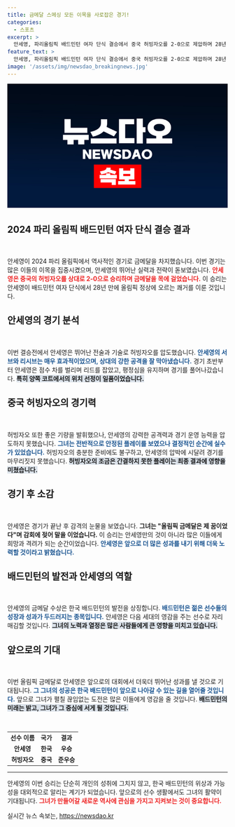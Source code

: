 ```yaml
---
title: 금메달 스메싱 모든 이목을 사로잡은 경기!
categories:
  - 스포츠
excerpt: >
  안세영, 파리올림픽 배드민턴 여자 단식 결승에서 중국 허빙자오를 2-0으로 제압하며 28년 만에 금메달을 차지! 역사의 순간, 그녀의 승리 속으로 들어가 보세요!
feature_text: >
  안세영, 파리올림픽 배드민턴 여자 단식 결승에서 중국 허빙자오를 2-0으로 제압하며 28년 만에 금메달을 차지! 역사의 순간, 그녀의 승리 속으로 들어가 보세요!
image: '/assets/img/newsdao_breakingnews.jpg'
---
```


<p><img src="/assets/img/newsdao_breakingnews.jpg" alt="implanttips 속보" /></p>

<h2 data-ke-size="size26">2024 파리 올림픽 배드민턴 여자 단식 결승 결과</h2>

<p data-ke-size="size16">&nbsp;</p>

<p>안세영이 2024 파리 올림픽에서 역사적인 경기로 금메달을 차지했습니다. 이번 경기는 많은 이들의 이목을 집중시켰으며, 안세영의 뛰어난 실력과 전략이 돋보였습니다. <b><span style="color: #ee2323;">안세영은 중국의 허빙자오를 상대로 2-0으로 승리하며 금메달을 목에 걸었습니다.</span></b> 이 승리는 안세영이 배드민턴 여자 단식에서 28년 만에 올림픽 정상에 오르는 쾌거를 이룬 것입니다. </p>

<h2 data-ke-size="size26">안세영의 경기 분석</h2>

<p data-ke-size="size16">&nbsp;</p>

<p>이번 결승전에서 안세영은 뛰어난 전술과 기술로 허빙자오를 압도했습니다. <b><span style="color: #1a5490;">안세영의 서브와 리시브는 매우 효과적이었으며, 상대의 강한 공격을 잘 막아냈습니다.</span></b> 경기 초반부터 안세영은 점수 차를 벌리며 리드를 잡았고, 평정심을 유지하며 경기를 풀어나갔습니다. <b><span style="background-color: #21538527;">특히 양쪽 코트에서의 위치 선정이 일품이었습니다.</span></b> </p>

<h2 data-ke-size="size26">중국 허빙자오의 경기력</h2>

<p data-ke-size="size16">&nbsp;</p>

<p>허빙자오 또한 좋은 기량을 발휘했으나, 안세영의 강력한 공격력과 경기 운영 능력을 압도하지 못했습니다. <b><span style="color: #1a5490;">그녀는 전반적으로 안정된 플레이를 보였으나 결정적인 순간에 실수가 있었습니다.</span></b> 허빙자오의 충분한 준비에도 불구하고, 안세영의 압박에 시달려 경기를 마무리짓지 못했습니다. <b><span style="background-color: #21538527;">허빙자오의 조금은 간결하지 못한 플레이는 최종 결과에 영향을 미쳤습니다.</span></b> </p>

<h2 data-ke-size="size26">경기 후 소감</h2>

<p data-ke-size="size16">&nbsp;</p>

<p>안세영은 경기가 끝난 후 감격의 눈물을 보였습니다. <b><span style="ee2323;">그녀는 "올림픽 금메달은 제 꿈이었다"며 감회에 젖어 말을 이었습니다.</span></b> 이 승리는 안세영만의 것이 아니라 많은 이들에게 희망과 격려가 되는 순간이었습니다. <b><span style="color: #1a5490;">안세영은 앞으로 더 많은 성과를 내기 위해 더욱 노력할 것이라고 밝혔습니다.</span></b> </p>

<h2 data-ke-size="size26">배드민턴의 발전과 안세영의 역할</h2>

<p data-ke-size="size16">&nbsp;</p>

<p>안세영의 금메달 수상은 한국 배드민턴의 발전을 상징합니다. <b><span style="color: #1a5490;">배드민턴은 젊은 선수들의 성장과 성과가 두드러지는 종목입니다.</span></b> 안세영은 다음 세대의 영감을 주는 선수로 자리매김할 것입니다. <b><span style="background-color: #21538527;">그녀의 노력과 열정은 많은 사람들에게 큰 영향을 미치고 있습니다.</span></b> </p>

<h2 data-ke-size="size26">앞으로의 기대</h2>

<p data-ke-size="size16">&nbsp;</p>

<p>이번 올림픽 금메달로 안세영은 앞으로의 대회에서 더욱더 뛰어난 성과를 낼 것으로 기대됩니다. <b><span style="color: #1a5490;">그 그녀의 성공은 한국 배드민턴이 앞으로 나아갈 수 있는 길을 열어줄 것입니다.</span></b> 앞으로 그녀가 펼칠 끊임없는 도전은 많은 이들에게 영감을 줄 것입니다. <b><span style="background-color: #21538527;">배드민턴의 미래는 밝고, 그녀가 그 중심에 서게 될 것입니다.</span></b> </p>

<p data-ke-size="size16">&nbsp;</p>

<table>
<tr>
<td style="text-align: center; height: 17px;"><b>선수 이름</b></td>
<td style="text-align: center; height: 17px;"><b>국가</b></td>
<td style="text-align: center; height: 17px;"><b>결과</b></td>
</tr>
<tr>
<td style="text-align: center; height: 17px;"><b>안세영</b></td>
<td style="text-align: center; height: 17px;"><b>한국</b></td>
<td style="text-align: center; height: 17px;"><b>우승</b></td>
</tr>
<tr>
<td style="text-align: center; height: 17px;"><b>허빙자오</b></td>
<td style="text-align: center; height: 17px;"><b>중국</b></td>
<td style="text-align: center; height: 17px;"><b>준우승</b></td>
</tr>
</table>

<hr> 

<p>안세영의 이번 승리는 단순히 개인의 성취에 그치지 않고, 한국 배드민턴의 위상과 가능성을 대외적으로 알리는 계기가 되었습니다. 앞으로의 선수 생활에서도 그녀의 활약이 기대됩니다. <b><span style="color: #ee2323;">그녀가 만들어갈 새로운 역사에 관심을 가지고 지켜보는 것이 중요합니다.</span></b> </p>
실시간 뉴스 속보는, <a href="https://newsdao.kr" rel="dofollow">https://newsdao.kr</a>


